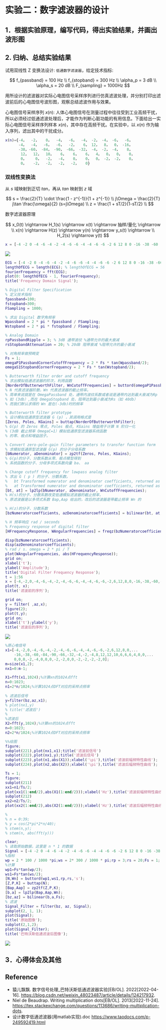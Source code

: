 <!--
 * @Author: Frank Chu
 * @Date: 2022-11-24 10:16:05
 * @LastEditors: Frank Chu
 * @LastEditTime: 2022-11-24 23:07:36
 * @FilePath: /undefined/Users/yongfrank/Developer/EE/DSP/lab02_butterworth_filter.md
 * @Description: 
 * 
 * Copyright (c) 2022 by Frank Chu, All Rights Reserved. 
-->
# 实验二：数字滤波器的设计

## 1．根据实验原理，编写代码，得出实验结果，并画出波形图

## 2. 归纳、总结实验结果

试用双线性 Z 变换法设计: `低通数字滤波器`，给定技术指标:

$$
f_{passband} = 100 Hz \\
f_{stopband} = 300 Hz \\
\alpha_p = 3 dB \\
\alpha_s = 20 dB \\
F_{sampling} = 1000Hz
$$

用所设计的滤波器对实际心电图信号采样序列进行仿真滤波处理，并分别打印出滤波前后的心电图信号波形图，观察总结滤波作用与效果。

心电图信号采样序列 $x(n)$: 人体心电图信号在测量过程中往往受到工业高频干扰，所以必须经过低通滤波处理后，才能作为判断心脏功能的有用信息。下面给出一实际心电图信号采样序列样本 $x(n)$，其中存在高频干扰。在实验中，以 $x(n)$ 作为输入序列，滤出其中的干扰成分。

```matlab
x(n)={-4，  -2，   0，  -4，  -6，  -4， -2， -4， -6，  -6，
      -4，  -4，  -6，  -6，  -2，   6， 12，  8，  0， -16，
      -38，-60， -84， -90， -66， -32， -4， -2， -4，   8，
       12，  12，  10，   6，   6，   6，  4，  0，  0，   0，
       0，    0，  -2，  -4，   0，   0，  0， -2， -2，   0，
       0，   -2，  -2，  -2，  -2，   0}

```

### 双线性变换法

从 $s$ 域映射到正切 $tan$，再从 $tan$ 映射到 $z$ 域

$$
s = \frac{2}{T} \cdot \frac{1 - z^{-1}}{1 + z^{-1}} \\
j\Omega = \frac{2}{T} j\tan \frac{\omega}{2} (s=j\Omega) \\
z = \frac{1 + sT/2}{1-sT/2} \\
$$

数字滤波器原理

$$
x_0(t) \rightarrow H_1(s) \rightarrow x(t) \rightarrow 抽样/量化 \rightarrow \\
x(n) \rightarrow H(z) \rightarrow y(n) \rightarrow y_s(t) \rightarrow  \\
H_2(s) \rightarrow y(t)
$$

```matlab
x = [-4 -2 0 -4 -6 -4 -2 -4 -6 -6 -4 -4 -6 -6 -2 6 12 8 0 -16 -38 -60 -84 -90 -66 -32 -4 -2 -4 8 12 12 10 6 6 6 4 0 0 0 0 0 -2 4 0 0 0 -2 -2 0 0 -2 -2 -2 -2 0];
```

![](./pic0-lab02DSP.png)

```matlab
ECG = [-4 -2 0 -4 -6 -4 -2 -4 -6 -6 -4 -4 -6 -6 -2 6 12 8 0 -16 -38 -60 -84 -90 -66 -32 -4 -2 -4 8 12 12 10 6 6 6 4 0 0 0 0 0 -2 4 0 0 0 -2 -2 0 0 -2 -2 -2 -2 0];
lengthOfECG = length(ECG); % lengthOfECG = 56
fourierFrequency = fft(ECG);
plot(0: lengthOfECG - 1, fourierFrequency);
title('Frequency Domain Signal');

% Digital Filter Specification
% 定义技术指标
fpassband=100;
fstopband=300;
FSampling = 1000;

% 求出 Digital 数字角频率
Wpassband = 2 * pi * fpassband / FSampling;
Wstopband = 2 * pi * fstopband / FSampling;

% Analog Domain
rpPassbandRipple = 3; % 3dB 通带波纹 %通带允许的最大衰减
rsStopbandAttenuation = 20; % 20dB 阻带衰减 %阻带允许的最小衰减

% 对角频率做预畸变
Fs = 1;
omegaP1PassbandCornerCutoffFrequency = 2 * Fs * tan(Wpassband/2);
omegaS1StopbandCornerFrequency = 2 * Fs * tan(Wstopband/2);

% Butterworth filter order and cutoff frequency
% 求出模拟低通滤波器的阶次，利用函数
[NorderOfButterworthFilter, WnCutoffFrequencies] = buttord(omegaP1PassbandCornerCutoffFrequency, omegaS1StopbandCornerFrequency, rpPassbandRipple, rsStopbandAttenuation, "s");
% N 代表滤波器阶数，Wn 代表滤波器的截止频率。
% 简单来说就是在 OmegaPassband 处，通带内波纹系数或者说是通带内达到最大衰减为Rp
% 如 (3db）,而在 OmegaStopband 处，阻带达到最小衰减为Rs（如 40db）
% 而我们默认求得的 Wn 是在(-3db)时的频率

% Butterworth filter prototype
% 设计模拟低通原型滤波器 G (p) ，其调用格式是
[Zeros, Poles, KGains] = buttap(NorderOfButterworthFilter);
% G(p) 的 Zeros 零点, Poles 极点, KGains 增益用于计算 N 阶归一化
% (3dB 截止频率 OmegaC=1）模拟低通原型滤波器系统函数
% 的零、极点和增益因子。

% Convert zero-pole-gain filter parameters to transfer function form
% 求模拟低通原型滤波器 G(p) 的分子分母系数
[bNumerator, aDenominator] = zp2tf(Zeros, Poles, KGains);
% G(p)的分子、分数系数从零、极点模型得到
% 系统函数的分子、分母多项式系数向量 ba、 aa

% Change cutoff frequency for lowpass analog filter
% 求出 G ( p ) 的分子、分数系数。
%   bt Transformed numerator and denominator coefficients, returned as row vectors.
%   at Transformed numerator and denominator coefficients, returned as row vectors.
[bt, at] = lp2lp(bNumerator, aDenominator, WnCutoffFrequencies);
% H(s)的分子、分数系数改变低通模拟滤波器的截止频率，
% 原滤波器是以多项式系数 Bap,Aap 给出的，改后的滤波器是带截止频率 Wn 的

% H(z)的分子、分数系数
[bzNumeratorcoefficients, azDenominatorcoefficients] = bilinear(bt, at, Fs);

% H 频率响应 rad / seconds
% Frequency response of digital filter
[HFrequencyResponse, WAngularFrequencies] = freqz(bzNumeratorcoefficients, azDenominatorcoefficients);

disp(bzNumeratorcoefficients);
disp(azDenominatorcoefficients);
% rad / s. omega = 2 * pi / T   
plot(WAngularFrequencies, abs(HFrequencyResponse));
grid on;
xlabel('t');
ylabel('Amplitude');
title('Digital Filter Frequency Response');
t = 1:56
x = [-4,-2,0,-4,-6,-4,-2,-4,-6,-6,-4,-4,-6,-6,-2,6,12,8,0,-16,-38,-60,-84,-90,-66,-32,-4,-2,-4,8,12,12,10,6,6,6,4,0,0,0,0,0,-2,-4,0,0,0,-2,-2,0,0,-2,-2,-2,-2,0];
plot(t, x);
title('滤波前的序列');

grid on;
y = filter( ,az,x);
figure(2);
plot(t,y);
grid on;
xlabel('t');ylabel('y');
title('滤波后的序列');
```

![](./pic1-lab02DSP.png)

```matlab
%原心电信号
x1=[-4,-2,0,-4,-6,-4,-2,-4,-6,-6,-4,-4,-6,-6,-2,6,12,8,0,...
    -16,-38,-60,-84,-90,-66,-32,-4,-2,-4,8,12,12,10,6,6,6,4,0,0,...
    0,0,0,-2,-4,0,0,0,-2,-2,0,0,-2,-2,-2,-2,0];
m=size(x1,2);
nx1=0:m-1;

X1=fft(x1,1024);%计算xn的1024点fft
n=0:1023;
n1=2*n/1024;%计算1024点DFT对应的采样点频率
 
% 滤波后信号
y=filter(bz,az,x1);
% plot(nx1,y)
% title('滤波后')
%
%滤波后
X2=fft(y,1024);%计算xn的1024点fft
n=0:1023;
n2=2*n/1024;%计算1024点DFT对应的采样点频率

%%绘图
figure;
subplot(221),plot(nx1,x1);title('滤波前信号')
subplot(222),plot(nx1,y);title('滤波后信号')
subplot(223),plot(n1,abs(X1));xlabel('\pi'),title('滤波前幅频特性曲线');
subplot(224),plot(n2,abs(X2));xlabel('\pi'),title('滤波后幅频特性曲线');

Ts = 1;
figure;
subplot(211)
xx1=n1/Ts/2;
plot(xx1(1:end/2),abs(X1(1:end/2)));xlabel('Hz'),title('滤波前幅频特性曲线')
subplot(212)
xx2=n2/Ts/2;
plot(xx2(1:end/2),abs(X2(1:end/2)));xlabel('Hz'),title('滤波后幅频特性曲线')

% 
% n = 0:39;
% y = cos(2*pi*2*n/40);
% stem(n,y);
% stem(n, abs(fft(y)))

clear;
% 读取原始数据，这里是 n * 1 的数据
Signal = [-4 -2 0 -4 -6 -4 -2 -4 -6 -6 -4 -4 -6 -6 -2 6 12 8 0 -16 -38 -60 -84 -90 -66 -32 -4 -2 -4 8 12 12 10 6 6 6 4 0 0 0 0 0 -2 4 0 0 0 -2 -2 0 0 -2 -2 -2 -2 0];
%指标
wp = 2 * 100 / 1000 *pi;ws = 2* 300 / 1000 * pi;rp = 3;rs = 20;Fs = 1;
%计算
wp1=Fs*tan(wp/2);
ws1=Fs*tan(ws/2);
[N,Wn] = buttord(wp1,ws1,rp,rs,'s');
[Z,P,K] = buttap(N);
[Bap,Aap] = zp2tf(Z,P,K);
[b,a] = lp2lp(Bap,Aap,Wn);
[bz,az] = bilinear(b,a,Fs);
% 滤波
Signal_Filter = filter(bz, az, Signal); 
subplot(2, 1, 1);
plot(Signal);
title('原始图像');
subplot(2,1,2);
plot(Signal_Filter);
title('巴特沃斯低通滤波后图像');
```

![](./pic2-lab02DSP.png)

## 3．心得体会及其他

## Reference

* 猿儿飘飘. 数字信号处理_巴特沃斯低通滤波器实验[EB/OL]. 2022[2022-04-16]. https://blog.csdn.net/weixin_48023487/article/details/124217932.
* Niel de Beaudrap. Writing multiplication dots[EB/OL]. 2013[2022-11-24]. https://tex.stackexchange.com/questions/113686/writing-multiplication-dots.
* 设计数字低通滤波器(用matlab实现).doc https://www.taodocs.com/p-249592419.html